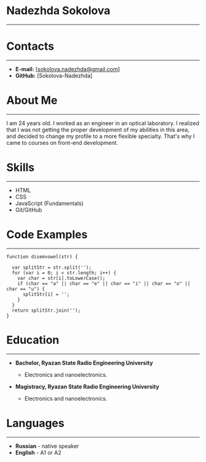# Nadezhda Sokolova
************

# Contacts
************

* __E-mail:__ [sokolova.nadezhda@gmail.com]
* __GitHub:__ [Sokolova-Nadezhda]

# About Me
************

I am 24 years old. I worked as an engineer in an optical laboratory. I realized that I was not getting the proper development of my abilities in this area, and decided to change my profile to a more flexible specialty. That's why I came to courses on front-end development.

# Skills
************

* HTML
* CSS
* JavaScript (Fundamentals)
* Git/GitHub

# Code Examples
*************

```
function disemvowel(str) {

  var splitStr = str.split('');
  for (var i = 0; i < str.length; i++) {
    var char = str[i].toLowerCase();
    if (char == "a" || char == "e" || char == "i" || char == "o" || char == "u") {
      splitStr[i] = '';
    }
  }
  return splitStr.join('');
}
```

# Education
***********

* __Bachelor, Ryazan State Radio Engineering University__
  + Electronics and nanoelectronics.

* __Magistracy, Ryazan State Radio Engineering University__
  + Electronics and nanoelectronics.

# Languages
***********

* __Russian__ - native speaker
* __English__ - A1 or A2